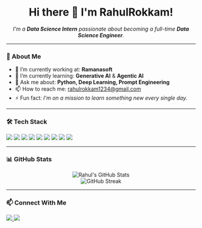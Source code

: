 <h1 align="center">Hi there 👋 I'm RahulRokkam!</h1>

<p align="center">
  <em>I'm a <strong>Data Science Intern</strong> passionate about becoming a full-time <strong>Data Science Engineer</strong>.</em>
</p>

---

### 🚀 About Me

- 🔭 I’m currently working at: <strong>Ramanasoft</strong>  
- 🌱 I’m currently learning: <strong>Generative AI</strong> & <strong>Agentic AI</strong>  
- 💬 Ask me about: <strong>Python, Deep Learning, Prompt Engineering</strong>  
- 📫 How to reach me: <a href="mailto:rahulrokkam1234@gmail.com">rahulrokkam1234@gmail.com</a>  
- ⚡ Fun fact: <em>I'm on a mission to learn something new every single day.</em>  

---

### 🛠️ Tech Stack

<p align="left">
  <!-- Programming Languages -->
  <img src="https://img.shields.io/badge/Python-3776AB?style=for-the-badge&logo=python&logoColor=white"/>

  <!-- Data Science & ML -->
  <img src="https://img.shields.io/badge/Data%20Science-blue?style=for-the-badge"/>
  <img src="https://img.shields.io/badge/Machine%20Learning-yellowgreen?style=for-the-badge"/>
  <img src="https://img.shields.io/badge/Deep%20Learning-orange?style=for-the-badge"/>
  <img src="https://img.shields.io/badge/Agentic%20AI-purple?style=for-the-badge"/>
  <img src="https://img.shields.io/badge/Scikit--Learn-F7931E?style=for-the-badge&logo=scikit-learn&logoColor=white"/>
  <img src="https://img.shields.io/badge/TensorFlow-FF6F00?style=for-the-badge&logo=tensorflow&logoColor=white"/>
  <img src="https://img.shields.io/badge/PyTorch-EE4C2C?style=for-the-badge&logo=pytorch&logoColor=white"/>

  <!-- Prompt Engineering -->
  <img src="https://img.shields.io/badge/Prompt%20Engineering-blueviolet?style=for-the-badge"/>

</p>

---

### 📊 GitHub Stats

<p align="center">
  <img src="https://github-readme-stats.vercel.app/api?username=Rahulrokkam4&show_icons=true&theme=radical" alt="Rahul's GitHub Stats"/>
  <br>
  <img src="https://github-readme-streak-stats.herokuapp.com?user=Rahulrokkam4&theme=radical&hide_border=true" alt="GitHub Streak"/>
</p>

---

### 📫 Connect With Me

<p>
  <a href="mailto:rahulrokkam1234@gmail.com">
    <img src="https://img.shields.io/badge/Gmail-D14836?style=for-the-badge&logo=gmail&logoColor=white"/>
  </a>
  <a href="https://www.linkedin.com/in/rahul-rokkam-b275342a5/" target="_blank">
    <img src="https://img.shields.io/badge/LinkedIn-blue?style=for-the-badge&logo=linkedin&logoColor=white"/>
  </a>
</p>

